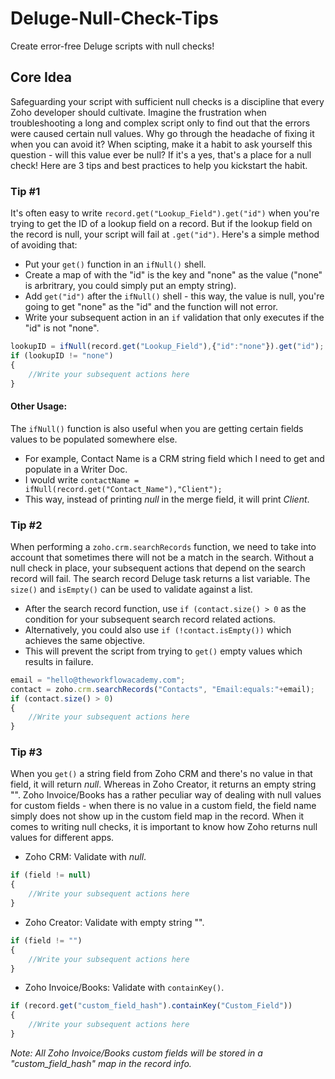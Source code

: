 # Deluge-Null-Check-Tips
Create error-free Deluge scripts with null checks!

## Core Idea
Safeguarding your script with sufficient null checks is a discipline that every Zoho developer should cultivate. Imagine the frustration when troubleshooting a long and complex script only to find out that the errors were caused certain null values. Why go through the headache of fixing it when you can avoid it? When scipting, make it a habit to ask yourself this question - will this value ever be null? If it's a yes, that's a place for a null check! Here are 3 tips and best practices to help you kickstart the habit.

### Tip #1
It's often easy to write `record.get("Lookup_Field").get("id")` when you're trying to get the ID of a lookup field on a record. But if the lookup field on the record is null, your script will fail at `.get("id")`. Here's a simple method of avoiding that:
* Put your `get()` function in an `ifNull()` shell.
* Create a map of with the "id" is the key and "none" as the value ("none" is arbritrary, you could simply put an empty string).
* Add `get("id")` after the `ifNull()` shell - this way, the value is null, you're going to get "none" as the "id" and the function will not error.
* Write your subsequent action in an `if` validation that only executes if the "id" is not "none".

```javascript
lookupID = ifNull(record.get("Lookup_Field"),{"id":"none"}).get("id");
if (lookupID != "none")
{
	//Write your subsequent actions here
}
```
#### Other Usage:
The `ifNull()` function is also useful when you are getting certain fields values to be populated somewhere else. 
* For example, Contact Name is a CRM string field which I need to get and populate in a Writer Doc.
* I would write `contactName = ifNull(record.get("Contact_Name"),"Client");`
* This way, instead of printing *null* in the merge field, it will print *Client*.

### Tip #2
When performing a `zoho.crm.searchRecords` function, we need to take into account that sometimes there will not be a match in the search. Without a null check in place, your subsequent actions that depend on the search record will fail. The search record Deluge task returns a list variable. The `size()` and `isEmpty()` can be used to validate against a list.
* After the search record function, use `if (contact.size() > 0` as the condition for your subsequent search record related actions.
 * Alternatively, you could also use `if (!contact.isEmpty())` which achieves the same objective.
* This will prevent the script from trying to `get()` empty values which results in failure.

```javascript
email = "hello@theworkflowacademy.com";
contact = zoho.crm.searchRecords("Contacts", "Email:equals:"+email);
if (contact.size() > 0)
{
	//Write your subsequent actions here
}
```
### Tip #3
When you `get()` a string field from Zoho CRM and there's no value in that field, it will return *null*. Whereas in Zoho Creator, it returns an empty string "". Zoho Invoice/Books has a rather peculiar way of dealing with null values for custom fields - when there is no value in a custom field, the field name simply does not show up in the custom field map in the record. When it comes to writing null checks, it is important to know how Zoho returns null values for different apps.
* Zoho CRM: Validate with *null*.
```javascript
if (field != null)
{
	//Write your subsequent actions here
}
```
* Zoho Creator: Validate with empty string "".
```javascript
if (field != "")
{
	//Write your subsequent actions here
}
```
* Zoho Invoice/Books: Validate with `containKey()`.
```javascript
if (record.get("custom_field_hash").containKey("Custom_Field"))
{
	//Write your subsequent actions here
}
```
*Note: All Zoho Invoice/Books custom fields will be stored in a "custom_field_hash" map in the record info.*
